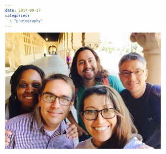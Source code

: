 ```yaml
---
date: 2017-09-17
categories: 
  - "photography"
---
```


![](images/1609-2017-051223892156019739.jpeg)
